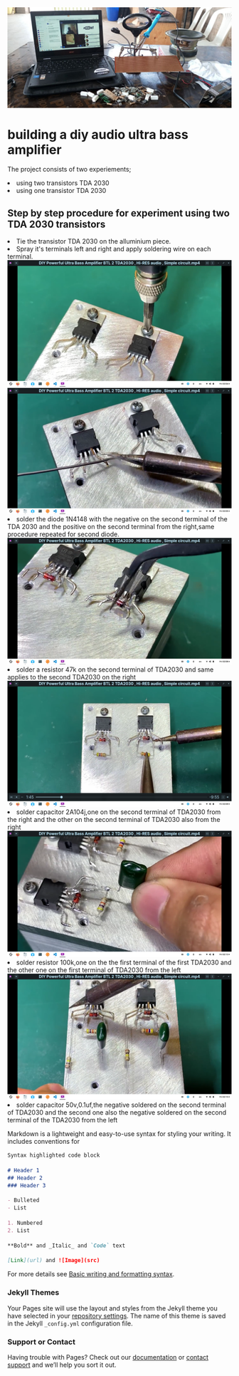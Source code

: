 
<img src="wafela.jpg"/>

<h1>building a diy audio ultra bass amplifier</h1>

<Paragraph>The project consists of two experiements;
<li>
using two transistors TDA 2030
</li>
<li>
using one transistor TDA 2030
</li>




<h2>
Step by step procedure for experiment using two TDA 2030 transistors
</h2>

<li>
Tie the transistor TDA 2030 on the alluminium piece.
</li>

<li>
Spray it's terminals left and right and apply soldering wire on each terminal.
</li>

<img src="tyingTDA2030.png"/>


<img src="Applysolder.png"/>


<li>
solder the diode 1N4148 with the negative on the second terminal of the TDA 2030 and the positive on the second terminal from the right,same procedure repeated for second diode.


<img src="solderdiode1N4148.png"/>
<li>
solder a resistor 47k on the second terminal of TDA2030 and same applies to the second TDA2030 on the right

<img src="Solderresistor47k.png"/>
<li>
solder capacitor 2A104j,one on the second terminal of TDA2030 from the right and the other on the second terminal of TDA2030 also from the right
<img src="solder2a104.png"/>

<li>
solder resistor 100k,one on the the first terminal of the first TDA2030 and the other one on the first terminal of TDA2030 from the left

<img src="resistor100k.png"/>

<li>
solder capacitor 50v,0.1uf,the negative soldered on the second terminal of TDA2030 and the second one also the negative soldered on the second terminal of the TDA2030 from the left









Markdown is a lightweight and easy-to-use syntax for styling your writing. It includes conventions for

```markdown
Syntax highlighted code block

# Header 1
## Header 2
### Header 3

- Bulleted
- List

1. Numbered
2. List

**Bold** and _Italic_ and `Code` text

[Link](url) and ![Image](src)
```

For more details see [Basic writing and formatting syntax](https://docs.github.com/en/github/writing-on-github/getting-started-with-writing-and-formatting-on-github/basic-writing-and-formatting-syntax).

### Jekyll Themes

Your Pages site will use the layout and styles from the Jekyll theme you have selected in your [repository settings](https://github.com/chardso/Building-a-DIY-audio-ultra-bass-amplifier/settings/pages). The name of this theme is saved in the Jekyll `_config.yml` configuration file.

### Support or Contact

Having trouble with Pages? Check out our [documentation](https://docs.github.com/categories/github-pages-basics/) or [contact support](https://support.github.com/contact) and we’ll help you sort it out.
